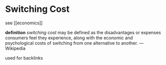 # Switching Cost

see [[economics]]

**definition** _switching cost_ may be defined as the disadvantages or expenses consumers feel they experience, along with the economic and psychological costs of switching from one alternative to another. &mdash; Wikipedia

used for backlinks
